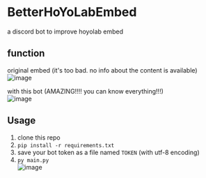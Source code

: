 # BetterHoYoLabEmbed
a discord bot to improve hoyolab embed

## function
original embed (it's too bad. no info about the content is available)  
![image](https://github.com/c2t-r/BetterHoYoLabEmbed/assets/80561604/59b35f4e-c48b-4a53-82d1-8996d98dd939)

with this bot (AMAZING!!!! you can know everything!!!)  
![image](https://github.com/c2t-r/BetterHoYoLabEmbed/assets/80561604/b42e8be5-ff54-4676-944d-dcb7ce5bd6df)

## Usage
1. clone this repo
2. `pip install -r requirements.txt`
3. save your bot token as a file named `TOKEN` (with utf-8 encoding)
4. `py main.py`  
![image](https://github.com/c2t-r/BetterHoYoLabEmbed/assets/80561604/84aeece2-ddba-4872-8941-42dfaccc2146)
